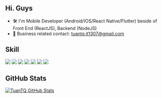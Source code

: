## Hi. Guys
- 🛠 I'm Mobile Developer (Android/IOS/React Native/Flutter) beside of Front End (ReactJS), Backend (NodeJS)
- 📧 Business related contact: tuantq.it1307@gmail.com

## Skill
![](https://img.shields.io/badge/Code-Koltin-informational?style=flat&logo=kotlin&logoColor=white&color=blueviolet)
![](https://img.shields.io/badge/Code-Java-informational?style=flat&logo=java&logoColor=white&color=blueviolet)
![](https://img.shields.io/badge/Code-HTML5-informational?style=flat&logo=html5&logoColor=white&color=blueviolet)
![](https://img.shields.io/badge/Code-CSS3-informational?style=flat&logo=css3&logoColor=white&color=blueviolet)
![](https://img.shields.io/badge/Code-JavaScript-informational?style=flat&logo=javascript&logoColor=white&color=blueviolet)
![](https://img.shields.io/badge/Code-TypeScript-informational?style=flat&logo=typescript&logoColor=white&color=blueviolet)
![](https://img.shields.io/badge/Code-NodeJS-informational?style=flat&logo=nodejs&logoColor=white&color=blueviolet)

## GitHub Stats 
<a href="https://github.com/"><img align="center" src="https://github-readme-stats.vercel.app/api?username=qbro123&show_icons=true&line_height=27&count_private=true&title_color=ffffff&text_color=c9cacc&icon_color=blueviolet&bg_color=1d1f21" alt="TuanTQ  GitHub Stats" />
</a>
